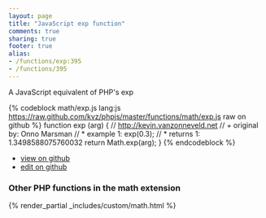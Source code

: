 ```yaml
---
layout: page
title: "JavaScript exp function"
comments: true
sharing: true
footer: true
alias:
- /functions/exp:395
- /functions/395
---
```

<!-- Generated by Rakefile:build -->
A JavaScript equivalent of PHP's exp

{% codeblock math/exp.js lang:js https://raw.github.com/kvz/phpjs/master/functions/math/exp.js raw on github %}
function exp (arg) {
    // http://kevin.vanzonneveld.net
    // +   original by: Onno Marsman
    // *     example 1: exp(0.3);
    // *     returns 1: 1.3498588075760032
    return Math.exp(arg);
}
{% endcodeblock %}

 - [view on github](https://github.com/kvz/phpjs/blob/master/functions/math/exp.js)
 - [edit on github](https://github.com/kvz/phpjs/edit/master/functions/math/exp.js)

### Other PHP functions in the math extension
{% render_partial _includes/custom/math.html %}

